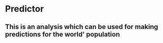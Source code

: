 # Predictor
## This is an analysis which can be used for making predictions for the world' population
